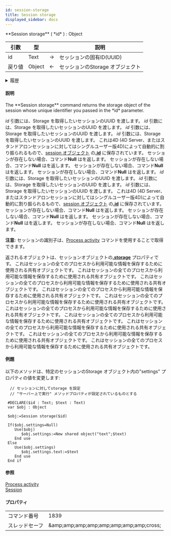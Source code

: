 ```yaml
---
id: session-storage
title: Session storage
displayed_sidebar: docs
---
```


<!--REF #_command_.Session storage.Syntax-->**Session storage** ( *id* ) : Object<!-- END REF-->

<!--REF #_command_.Session storage.Params-->

| 引数  | 型      |                             | 説明                                  |
| --- | ------ | --------------------------- | ----------------------------------- |
| id  | Text   | &#8594; | セッションの固有ID(UUID) |
| 戻り値 | Object | &#8592; | セッションのStorage オブジェクト                |

<!-- END REF-->

<details><summary>履歴</summary>

| リリース  | 内容                |
| ----- | ----------------- |
| 20 R8 | スタンドアロンセッションのサポート |
| 20 R6 | 追加                |

</details>

#### 説明

<!--REF #_command_.Session storage.Summary-->The **Session storage** command returns the storage object of the session whose unique identifier you passed in the *id* parameter.<!-- END REF--> 

*id* 引数には、Storage を取得したいセッションのUUID を渡します。 *id* 引数には、Storage を取得したいセッションのUUID を渡します。 *id* 引数には、Storage を取得したいセッションのUUID を渡します。 *id* 引数には、Storage を取得したいセッションのUUID を渡します。 これは4D (4D Server、またはスタンドアロンセッションに対してはシングルユーザー版4D)によって自動的に割り振られるもので、[session オブジェクト](../API/SessionClass.md) の[**.id**](../API/SessionClass.md#id) に保存されています。 セッションが存在しない場合、コマンド**Null** はを返します。 セッションが存在しない場合、コマンド**Null** はを返します。 セッションが存在しない場合、コマンド**Null** はを返します。 セッションが存在しない場合、コマンド**Null** はを返します。 *id* 引数には、Storage を取得したいセッションのUUID を渡します。 *id* 引数には、Storage を取得したいセッションのUUID を渡します。 *id* 引数には、Storage を取得したいセッションのUUID を渡します。 これは4D (4D Server、またはスタンドアロンセッションに対してはシングルユーザー版4D)によって自動的に割り振られるもので、[session オブジェクト](../API/SessionClass.md) の[**.id**](../API/SessionClass.md#id) に保存されています。 セッションが存在しない場合、コマンド**Null** はを返します。 セッションが存在しない場合、コマンド**Null** はを返します。 セッションが存在しない場合、コマンド**Null** はを返します。 セッションが存在しない場合、コマンド**Null** はを返します。

**注意:** セッションの識別子は、[Process activity](process-activity.md) コマンドを使用することで取得できます。

返されるオブジェクトは、セッションオブジェクトの[**.storage**](../API/SessionClass.md#storage) プロパティです。 これはセッションの全てのプロセスから利用可能な情報を保存するために使用される共有オブジェクトです。 これはセッションの全てのプロセスから利用可能な情報を保存するために使用される共有オブジェクトです。 これはセッションの全てのプロセスから利用可能な情報を保存するために使用される共有オブジェクトです。 これはセッションの全てのプロセスから利用可能な情報を保存するために使用される共有オブジェクトです。 これはセッションの全てのプロセスから利用可能な情報を保存するために使用される共有オブジェクトです。 これはセッションの全てのプロセスから利用可能な情報を保存するために使用される共有オブジェクトです。 これはセッションの全てのプロセスから利用可能な情報を保存するために使用される共有オブジェクトです。 これはセッションの全てのプロセスから利用可能な情報を保存するために使用される共有オブジェクトです。 これはセッションの全てのプロセスから利用可能な情報を保存するために使用される共有オブジェクトです。 これはセッションの全てのプロセスから利用可能な情報を保存するために使用される共有オブジェクトです。

#### 例題

以下のメソッドは、特定のセッションのStorage オブジェクト内の"settings" プロパティの値を変更します:

```4d
  // セッションに対してstorage を設定
  // "サーバー上で実行" メソッドプロパティが設定されているものとする
 
 #DECLARE($id : Text; $text : Text)
 var $obj : Object
 
 $obj:=Session storage($id)
 
 If($obj.settings=Null)
    Use($obj)
       $obj.settings:=New shared object("text";$text)
    End use
 Else
    Use($obj.settings)
       $obj.settings.text:=$text
    End use
 End if
```

#### 参照

[Process activity](process-activity.md)\
[Session](../API/SessionClass.md#session)

#### プロパティ

|         |                                                                 |
| ------- | --------------------------------------------------------------- |
| コマンド番号  | 1839                                                            |
| スレッドセーフ | &amp;amp;amp;amp;amp;amp;amp;amp;amp;cross; |
